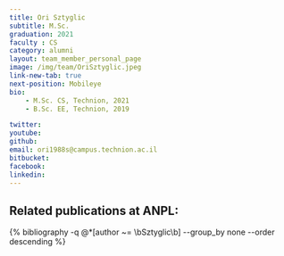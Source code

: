 ```yaml
---
title: Ori Sztyglic
subtitle: M.Sc. 
graduation: 2021
faculty : CS
category: alumni
layout: team_member_personal_page
image: /img/team/OriSztyglic.jpeg
link-new-tab: true
next-position: Mobileye
bio:
    - M.Sc. CS, Technion, 2021
    - B.Sc. EE, Technion, 2019

twitter: 
youtube: 
github: 
email: ori1988s@campus.technion.ac.il
bitbucket: 
facebook: 
linkedin:
---
```


## Related publications at ANPL:

{% bibliography -q @*[author ~= \bSztyglic\b] --group_by none --order descending %}
